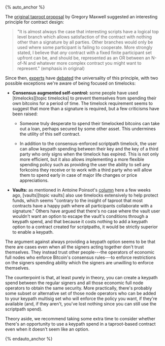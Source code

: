 {% auto_anchor %}

The [original taproot proposal][maxwell taproot] by Gregory Maxwell suggested an
interesting principle for contract design:

> "It is almost always the case that interesting scripts have a logical
> top level branch which allows satisfaction of the contract with
> nothing other than a signature by all parties.  Other branches would
> only be used where some participant is failing to cooperate. More
> strongly stated, I believe that _any_ contract with a fixed finite
> participant set upfront can be, and should be, represented as an OR
> between an N-of-N and whatever more complex contract you might want to
> represent." (emphasis in original)

Since then, [experts][irc log1] have [debated][irc log2] the
universality of this principle, with two possible exceptions we're aware
of being focused on timelocks:

- **Consensus augmented self-control:** some people have used
  [timelocks][topic timelocks] to prevent themselves from spending their
  own bitcoins for a period of time.  The timelock requirement seems to
  suggest that more than a signature is required, but a few criticisms
  have been raised:

    - Someone truly desperate to spend their timelocked bitcoins can take
      out a loan, perhaps secured by some other asset.  This undermines
      the utility of this self contract.

    - In addition to the consensus-enforced scriptpath timelock, the user
      can allow keypath spending between their key and the key of a
      third party who only signs when the timelock has expired.  This is
      not only more efficient, but it also allows implementing a more
      flexible spending policy such as providing the user the ability to
      sell any forkcoins they receive or to work with a third party who
      will allow them to spend early in case of major life changes or
      price appreciations.

- **Vaults:** as mentioned in Antoine Poinsot's [column][p4tr vaults]
  here a few weeks ago, [vaults][topic vaults] also use timelocks
  extensively to help protect funds, which seems "contrary to the
  insight of taproot that most contracts have a happy path where all
  participants collaborate with a signature."  Others have argued <!--
  see gmaxwell and kanzure in IRC logs linked above --> that there's no
  case where the vault user wouldn't want an option to escape the
  vault's conditions through a keypath spend, and that because it costs
  nothing to add a keypath option to a contract created for scriptpaths,
  it would be strictly superior to enable a keypath.

The argument against always providing a keypath option seems to be that
there are cases even when all the signers acting together don't trust
themselves.  They instead trust other people---the operators of economic
full nodes who enforce Bitcoin's consensus rules---to enforce
restrictions on the signers spending ability which the signers are
unwilling to enforce themselves.

The counterpoint is that, at least purely in theory, you can create a
keypath spend between the regular signers and all those economic full
node operators to obtain the same security.  More practically, there's
probably some subset or alternative set of those node operators who can
be added to your keypath multisig set who will enforce the policy you
want, if they're available (and, if they aren't, you've lost nothing
since you can still use the scriptpath spend).

Theory aside, we recommend taking some extra time to consider whether
there's an opportunity to use a keypath spend in a taproot-based
contract even when it doesn't seem like an option.

{% endauto_anchor %}

[p4tr vaults]: /en/preparing-for-taproot/#vaults-with-taproot
[maxwell taproot]: https://lists.linuxfoundation.org/pipermail/bitcoin-dev/2018-January/015614.html
[irc log1]: https://gnusha.org/taproot-bip-review/2020-02-09.log
[irc log2]: https://gnusha.org/taproot-bip-review/2020-02-10.log
